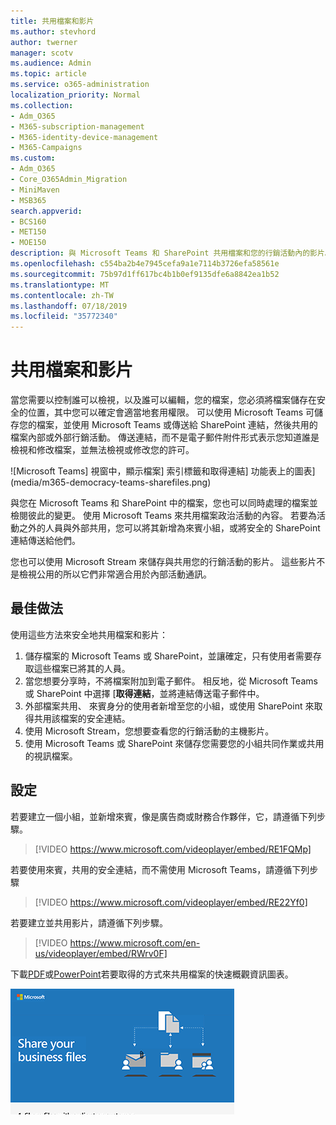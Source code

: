 ```yaml
---
title: 共用檔案和影片
ms.author: stevhord
author: twerner
manager: scotv
ms.audience: Admin
ms.topic: article
ms.service: o365-administration
localization_priority: Normal
ms.collection:
- Adm_O365
- M365-subscription-management
- M365-identity-device-management
- M365-Campaigns
ms.custom:
- Adm_O365
- Core_O365Admin_Migration
- MiniMaven
- MSB365
search.appverid:
- BCS160
- MET150
- MOE150
description: 與 Microsoft Teams 和 SharePoint 共用檔案和您的行銷活動內的影片。
ms.openlocfilehash: c554ba2b4e7945cefa9a1e7114b3726efa58561e
ms.sourcegitcommit: 75b97d1ff617bc4b1b0ef9135dfe6a8842ea1b52
ms.translationtype: MT
ms.contentlocale: zh-TW
ms.lasthandoff: 07/18/2019
ms.locfileid: "35772340"
---
```

# <a name="share-files-and-videos"></a>共用檔案和影片

當您需要以控制誰可以檢視，以及誰可以編輯，您的檔案，您必須將檔案儲存在安全的位置，其中您可以確定會適當地套用權限。 可以使用 Microsoft Teams 可儲存您的檔案，並使用 Microsoft Teams 或傳送給 SharePoint 連結，然後共用的檔案內部或外部行銷活動。 傳送連結，而不是電子郵件附件形式表示您知道誰是檢視和修改檔案，並無法檢視或修改您的許可。 

![Microsoft Teams] 視窗中，顯示檔案] 索引標籤和取得連結] 功能表上的圖表](media/m365-democracy-teams-sharefiles.png)

與您在 Microsoft Teams 和 SharePoint 中的檔案，您也可以同時處理的檔案並檢閱彼此的變更。 使用 Microsoft Teams 來共用檔案政治活動的內容。 若要為活動之外的人員與外部共用，您可以將其新增為來賓小組，或將安全的 SharePoint 連結傳送給他們。

您也可以使用 Microsoft Stream 來儲存與共用您的行銷活動的影片。 這些影片不是檢視公用的所以它們非常適合用於內部活動通訊。

## <a name="best-practices"></a>最佳做法

使用這些方法來安全地共用檔案和影片：

1. 儲存檔案的 Microsoft Teams 或 SharePoint，並讓確定，只有使用者需要存取這些檔案已將其的人員。 
2. 當您想要分享時，不將檔案附加到電子郵件。 相反地，從 Microsoft Teams 或 SharePoint 中選擇 [**取得連結**，並將連結傳送電子郵件中。
3. 外部檔案共用、 來賓身分的使用者新增至您的小組，或使用 SharePoint 來取得共用該檔案的安全連結。
4. 使用 Microsoft Stream，您想要查看您的行銷活動的主機影片。 
5. 使用 Microsoft Teams 或 SharePoint 來儲存您需要您的小組共同作業或共用的視訊檔案。

 
## <a name="set-up"></a>設定

若要建立一個小組，並新增來賓，像是廣告商或財務合作夥伴，它，請遵循下列步驟。

> [!VIDEO https://www.microsoft.com/videoplayer/embed/RE1FQMp]

若要使用來賓，共用的安全連結，而不需使用 Microsoft Teams，請遵循下列步驟

> [!VIDEO https://www.microsoft.com/videoplayer/embed/RE22Yf0]

若要建立並共用影片，請遵循下列步驟。

> [!VIDEO https://www.microsoft.com/en-us/videoplayer/embed/RWrv0F]

下載[PDF](https://go.microsoft.com/fwlink/?linkid=2079435)或[PowerPoint](https://go.microsoft.com/fwlink/?linkid=2079438)若要取得的方式來共用檔案的快速概觀資訊圖表。

[![圖例中的不同的使用者與共用檔案](media/ShareYourfiles-thumb-358x201.png)](https://go.microsoft.com/fwlink/?linkid=2079435)
